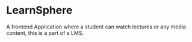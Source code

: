 # LearnSphere
A frontend Application where a student can watch lectures or any media content, this is a part of a LMS.
